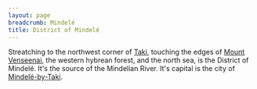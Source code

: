 ```yaml
---
layout: page
breadcrumb: Mindelé
title: District of Mindelé
---
```


Streatching to the northwest corner of [Taki](..), touching the edges of [Mount Venseenai](../../venseenai), the western hybrean forest, and the north sea, is the District of Mindelé.  It's the source of the Mindelian River.  It's capital is the city of [Mindelé-by-Taki](mindele-by-taki).
